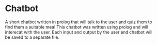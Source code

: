 # Chatbot
A short chatbot written in prolog that will talk to the user and quiz them to find them a suitable meal
This chatbot was written using prolog and will interecat with the user. Each input and output by the user and chatbot will be saved 
to a separate file.
